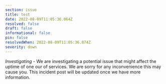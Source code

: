 ```yaml
---
section: issue
title: test
date: 2022-08-09T11:05:36.064Z
resolved: false
draft: false
informational: false
pin: false
resolvedWhen: 2022-08-09T11:05:36.074Z
severity: down
---
```

*Investigating* - We are investigating a potential issue that might affect the uptime of one our of services. We are sorry for any inconvenience this may cause you. This incident post will be updated once we have more information.